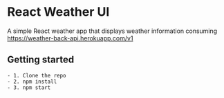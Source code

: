# React Weather UI 

A simple React weather app that displays weather information consuming https://weather-back-api.herokuapp.com/v1

## Getting started
```
- 1. Clone the repo
- 2. npm install
- 3. npm start
```
